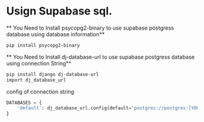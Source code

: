 # Usign Supabase sql.

** You Need to Install psycopg2-binary to use supabase postgress database using database information**
```bash
pip install psycopg2-binary
```

** You Need to Install dj-database-url to use supabase postgress database using connection String**
```bash
pip install django dj-database-url
import dj_database_url
```

config of connection string
```python
DATABASES = {
    'default': dj_database_url.config(default='postgres://postgres:[YOUR-PASSWORD]@db.wcvelnmhgborfrktbfoy.supabase.co:5432/postgres')
}
```

